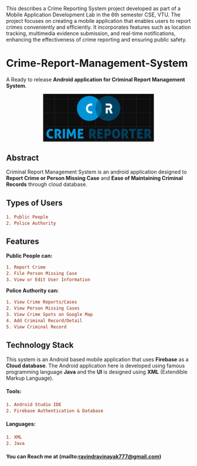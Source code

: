 This describes a Crime Reporting System project developed as part of a Mobile Application Development Lab in the 6th semester CSE, VTU. The project focuses on creating a mobile application that enables users to report crimes conveniently and efficiently. It incorporates features such as location tracking, multimedia evidence submission, and real-time notifications, enhancing the effectiveness of crime reporting and ensuring public safety.

# Crime-Report-Management-System

A Ready to release **Android application for Criminal Report Management System**.
<p align="center">
<img src="./images/logoc.jpg" alt="" width="60%" height="25%">
</p>

## Abstract
Criminal Report Management System is an android application designed to **Report Crime or Person Missing Case** 
and **Ease of Maintaining Criminal Records** through cloud database.

## Types of Users
```diff
1. Public People
2. Police Authority
```

## Features
**Public People can:**
```diff
1. Report Crime
2. File Person Missing Case
3. View or Edit User Information
```

**Police Authority can:**
```diff
1. View Crime Reports/Cases
2. View Person Missing Cases
3. View Crime Spots on Google Map
4. Add Criminal Record/Detail
5. View Criminal Record
```

## Technology Stack

This system is an Android based mobile application that uses **Firebase** as a **Cloud database**. The Android application here is developed using famous programming language **Java**
and the **UI** is designed using **XML** (Extendible Markup Language).

#### Tools:
```diff
1. Android Studio IDE
2. Firebase Authentication & Database
```

#### Languages:
```diff
1. XML
2. Java
```

#### You can Reach me at (mailto:ravindravinayak777@gmail.com)


